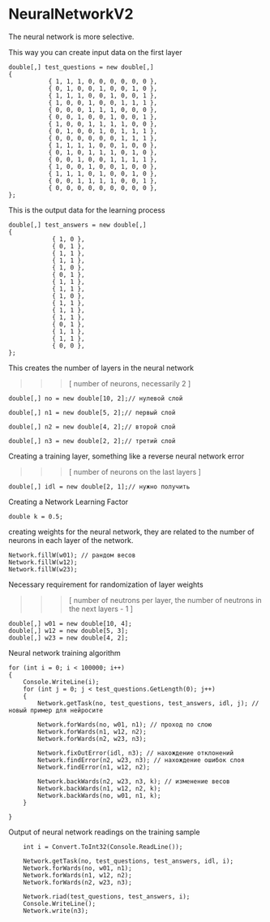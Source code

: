# NeuralNetworkV2
The neural network is more selective. 

This way you can create input data on the first layer
 ```CSharp
double[,] test_questions = new double[,]
{
            { 1, 1, 1, 0, 0, 0, 0, 0, 0 },
            { 0, 1, 0, 0, 1, 0, 0, 1, 0 },
            { 1, 1, 1, 0, 0, 1, 0, 0, 1 },
            { 1, 0, 0, 1, 0, 0, 1, 1, 1 },
            { 0, 0, 0, 1, 1, 1, 0, 0, 0 },
            { 0, 0, 1, 0, 0, 1, 0, 0, 1 },
            { 1, 0, 0, 1, 1, 1, 1, 0, 0 },
            { 0, 1, 0, 0, 1, 0, 1, 1, 1 },
            { 0, 0, 0, 0, 0, 0, 1, 1, 1 },
            { 1, 1, 1, 1, 0, 0, 1, 0, 0 },
            { 0, 1, 0, 1, 1, 1, 0, 1, 0 },
            { 0, 0, 1, 0, 0, 1, 1, 1, 1 },
            { 1, 0, 0, 1, 0, 0, 1, 0, 0 },
            { 1, 1, 1, 0, 1, 0, 0, 1, 0 },
            { 0, 0, 1, 1, 1, 1, 0, 0, 1 },
            { 0, 0, 0, 0, 0, 0, 0, 0, 0 },
};
```

This is the output data for the learning process
```CSharp
double[,] test_answers = new double[,]
{
            { 1, 0 },
            { 0, 1 },
            { 1, 1 },
            { 1, 1 },
            { 1, 0 },
            { 0, 1 },
            { 1, 1 },
            { 1, 1 },
            { 1, 0 },
            { 1, 1 },
            { 1, 1 },
            { 1, 1 },
            { 0, 1 },
            { 1, 1 },
            { 1, 1 },
            { 0, 0 },
};
```  
            
This creates the number of layers in the neural network
>>> [ number of neurons, necessarily 2 ]
```CSharp
double[,] no = new double[10, 2];// нулевой слой        

double[,] n1 = new double[5, 2];// первый слой

double[,] n2 = new double[4, 2];// второй слой        

double[,] n3 = new double[2, 2];// третий слой
```

Creating a training layer, something like a reverse neural network error
>>> [ number of neurons on the last layers ]
```CSharp
double[,] idl = new double[2, 1];// нужно получить
```

Creating a Network Learning Factor
```CSharp
double k = 0.5;
```

creating weights for the neural network, they are related to the number of neurons in each layer of the network.
```CSharp
Network.fillW(w01); // рандом весов
Network.fillW(w12);
Network.fillW(w23);
```

Necessary requirement for randomization of layer weights
>>> [ number of neutrons per layer, the number of neutrons in the next layers - 1 ]
```CSharp
double[,] w01 = new double[10, 4];
double[,] w12 = new double[5, 3];
double[,] w23 = new double[4, 2];
```


Neural network training algorithm
```CSharp
for (int i = 0; i < 100000; i++)
{
    Console.WriteLine(i);
    for (int j = 0; j < test_questions.GetLength(0); j++)
    {
        Network.getTask(no, test_questions, test_answers, idl, j); // новый пример для нейросите

        Network.forWards(no, w01, n1); // проход по слою
        Network.forWards(n1, w12, n2);
        Network.forWards(n2, w23, n3);

        Network.fixOutError(idl, n3); // нахождение отклонений
        Network.findError(n2, w23, n3); // нахождение ошибок слоя
        Network.findError(n1, w12, n2);

        Network.backWards(n2, w23, n3, k); // изменение весов
        Network.backWards(n1, w12, n2, k);
        Network.backWards(no, w01, n1, k);
    }

}
```
          
Output of neural network readings on the training sample
```CSharp
    int i = Convert.ToInt32(Console.ReadLine());

    Network.getTask(no, test_questions, test_answers, idl, i);
    Network.forWards(no, w01, n1);
    Network.forWards(n1, w12, n2);
    Network.forWards(n2, w23, n3);

    Network.riad(test_questions, test_answers, i);
    Console.WriteLine();
    Network.write(n3);
```         
             
